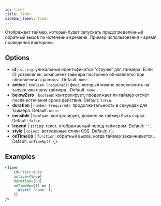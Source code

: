 ```yaml
---
id: timer 
title: Timer
sidebar_label: Timer
---
```


Отображает таймер, который будет запускать предопределенный обратный вызов по истечении времени. Пример использования - время проведения викторины.

## Options

* __id__ | `string`: уникальный идентификатор "струны" для таймера. Если ID установлен, компонент таймера постоянно обновляется при обновлении страницы.. Default: `none`.
* __active__ | `boolean (required)`: флаг, который можно переключить на запуск или паузу таймера.. Default: `none`.
* __belowZero__ | `boolean`: контролирует, продолжает ли таймер отсчёт после истечения срока действия. Default: `false`.
* __duration__ | `number (required)`: продолжительность в секундах для таймера. Default: `none`.
* __invisible__ | `boolean`: контролирует, должен ли таймер быть скрыт. Default: `false`.
* __legend__ | `string`: текст, отображаемый перед таймером. Default: `''`.
* __style__ | `object`: встроенные стили CSS. Default: `{}`.
* __onTimeUp__ | `function`: обратный вызов, когда таймер заканчивается.. Default: `onTimeUp() {}`.


## Examples

```jsx live
<Timer 
    id='test-quiz'
    active={true} 
    duration={50} 
    onTimeUp={() => {
      alert( 'done' );
    }}
/>
```

